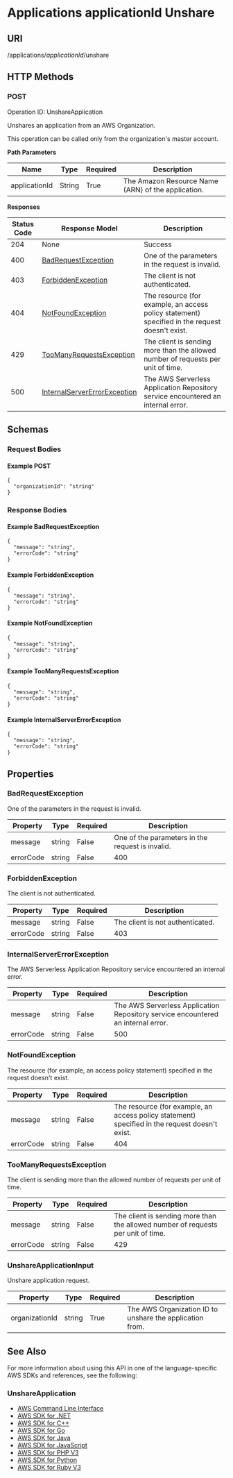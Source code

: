 # Applications applicationId Unshare<a name="applications-applicationid-unshare"></a>

## URI<a name="applications-applicationid-unshare-url"></a>

/applications/*applicationId*/unshare

## HTTP Methods<a name="applications-applicationid-unshare-http-methods"></a>

### POST<a name="applications-applicationid-unsharepost"></a>

Operation ID: UnshareApplication

Unshares an application from an AWS Organization\.

This operation can be called only from the organization's master account\.


**Path Parameters**  

| Name | Type | Required | Description | 
| --- |--- |--- |--- |
| applicationId | String | True | The Amazon Resource Name \(ARN\) of the application\. | 


**Responses**  

| Status Code | Response Model | Description | 
| --- |--- |--- |
| 204 | None | Success | 
| 400 | [BadRequestException](#applications-applicationid-unshare-response-body-badrequestexception-example) | One of the parameters in the request is invalid\. | 
| 403 | [ForbiddenException](#applications-applicationid-unshare-response-body-forbiddenexception-example) | The client is not authenticated\. | 
| 404 | [NotFoundException](#applications-applicationid-unshare-response-body-notfoundexception-example) | The resource \(for example, an access policy statement\) specified in the request doesn't exist\. | 
| 429 | [TooManyRequestsException](#applications-applicationid-unshare-response-body-toomanyrequestsexception-example) | The client is sending more than the allowed number of requests per unit of time\. | 
| 500 | [InternalServerErrorException](#applications-applicationid-unshare-response-body-internalservererrorexception-example) | The AWS Serverless Application Repository service encountered an internal error\. | 

## Schemas<a name="applications-applicationid-unshare-schemas"></a>

### Request Bodies<a name="applications-applicationid-unshare-request-examples"></a>

#### Example POST<a name="applications-applicationid-unshare-request-body-post-example"></a>

```
{
  "organizationId": "string"
}
```

### Response Bodies<a name="applications-applicationid-unshare-response-examples"></a>

#### Example BadRequestException<a name="applications-applicationid-unshare-response-body-badrequestexception-example"></a>

```
{
  "message": "string",
  "errorCode": "string"
}
```

#### Example ForbiddenException<a name="applications-applicationid-unshare-response-body-forbiddenexception-example"></a>

```
{
  "message": "string",
  "errorCode": "string"
}
```

#### Example NotFoundException<a name="applications-applicationid-unshare-response-body-notfoundexception-example"></a>

```
{
  "message": "string",
  "errorCode": "string"
}
```

#### Example TooManyRequestsException<a name="applications-applicationid-unshare-response-body-toomanyrequestsexception-example"></a>

```
{
  "message": "string",
  "errorCode": "string"
}
```

#### Example InternalServerErrorException<a name="applications-applicationid-unshare-response-body-internalservererrorexception-example"></a>

```
{
  "message": "string",
  "errorCode": "string"
}
```

## Properties<a name="applications-applicationid-unshare-properties"></a>

### BadRequestException<a name="applications-applicationid-unshare-model-badrequestexception"></a>

One of the parameters in the request is invalid\.


| Property | Type | Required | Description | 
| --- |--- |--- |--- |
| message | string | False | One of the parameters in the request is invalid\. | 
| errorCode | string | False | 400 | 

### ForbiddenException<a name="applications-applicationid-unshare-model-forbiddenexception"></a>

The client is not authenticated\.


| Property | Type | Required | Description | 
| --- |--- |--- |--- |
| message | string | False | The client is not authenticated\. | 
| errorCode | string | False | 403 | 

### InternalServerErrorException<a name="applications-applicationid-unshare-model-internalservererrorexception"></a>

The AWS Serverless Application Repository service encountered an internal error\.


| Property | Type | Required | Description | 
| --- |--- |--- |--- |
| message | string | False | The AWS Serverless Application Repository service encountered an internal error\. | 
| errorCode | string | False | 500 | 

### NotFoundException<a name="applications-applicationid-unshare-model-notfoundexception"></a>

The resource \(for example, an access policy statement\) specified in the request doesn't exist\.


| Property | Type | Required | Description | 
| --- |--- |--- |--- |
| message | string | False | The resource \(for example, an access policy statement\) specified in the request doesn't exist\. | 
| errorCode | string | False | 404 | 

### TooManyRequestsException<a name="applications-applicationid-unshare-model-toomanyrequestsexception"></a>

The client is sending more than the allowed number of requests per unit of time\.


| Property | Type | Required | Description | 
| --- |--- |--- |--- |
| message | string | False | The client is sending more than the allowed number of requests per unit of time\. | 
| errorCode | string | False | 429 | 

### UnshareApplicationInput<a name="applications-applicationid-unshare-model-unshareapplicationinput"></a>

Unshare application request\.


| Property | Type | Required | Description | 
| --- |--- |--- |--- |
| organizationId | string | True | The AWS Organization ID to unshare the application from\. | 

## See Also<a name="applications-applicationid-unshare-see-also"></a>

For more information about using this API in one of the language\-specific AWS SDKs and references, see the following:

### UnshareApplication<a name="UnshareApplication-see-also"></a>
+ [AWS Command Line Interface](/goto/aws-cli/serverlessrepo-2017-09-08/UnshareApplication)
+ [AWS SDK for \.NET](/goto/DotNetSDKV3/serverlessrepo-2017-09-08/UnshareApplication)
+ [AWS SDK for C\+\+](/goto/SdkForCpp/serverlessrepo-2017-09-08/UnshareApplication)
+ [AWS SDK for Go](/goto/SdkForGoV1/serverlessrepo-2017-09-08/UnshareApplication)
+ [AWS SDK for Java](/goto/SdkForJava/serverlessrepo-2017-09-08/UnshareApplication)
+ [AWS SDK for JavaScript](/goto/AWSJavaScriptSDK/serverlessrepo-2017-09-08/UnshareApplication)
+ [AWS SDK for PHP V3](/goto/SdkForPHPV3/serverlessrepo-2017-09-08/UnshareApplication)
+ [AWS SDK for Python](/goto/boto3/serverlessrepo-2017-09-08/UnshareApplication)
+ [AWS SDK for Ruby V3](/goto/SdkForRubyV3/serverlessrepo-2017-09-08/UnshareApplication)
